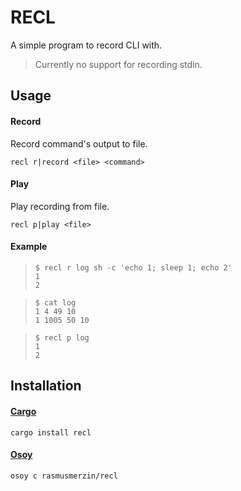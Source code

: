 # RECL

A simple program to record CLI with.

> Currently no support for recording stdin.

## Usage

#### Record

Record command's output to file.

```
recl r|record <file> <command>
```

#### Play

Play recording from file.

```
recl p|play <file>
```

#### Example

>     $ recl r log sh -c 'echo 1; sleep 1; echo 2'
>     1
>     2

>     $ cat log
>     1 4 49 10
>     1 1005 50 10

>     $ recl p log
>     1
>     2

## Installation

#### [Cargo](https://doc.rust-lang.org/cargo)

```
cargo install recl
```

#### [Osoy](https://github.com/osoy/osoy)

```
osoy c rasmusmerzin/recl
```
